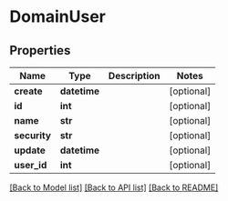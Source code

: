 # DomainUser

## Properties
Name | Type | Description | Notes
------------ | ------------- | ------------- | -------------
**create** | **datetime** |  | [optional] 
**id** | **int** |  | [optional] 
**name** | **str** |  | [optional] 
**security** | **str** |  | [optional] 
**update** | **datetime** |  | [optional] 
**user_id** | **int** |  | [optional] 

[[Back to Model list]](../README.md#documentation-for-models) [[Back to API list]](../README.md#documentation-for-api-endpoints) [[Back to README]](../README.md)


